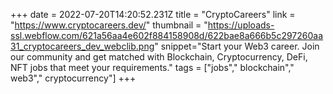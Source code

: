 +++
date = 2022-07-20T14:20:52.231Z
title = "CryptoCareers"
link = "https://www.cryptocareers.dev/"
thumbnail = "https://uploads-ssl.webflow.com/621a56aa4e602f884158908d/622bae8a666b5c297260aa31_cryptocareers_dev_webclib.png"
snippet="Start your Web3 career. Join our community and get matched with Blockchain, Cryptocurrency, DeFi, NFT jobs that meet your requirements."
tags = ["jobs"," blockchain"," web3"," cryptocurrency"]
+++
